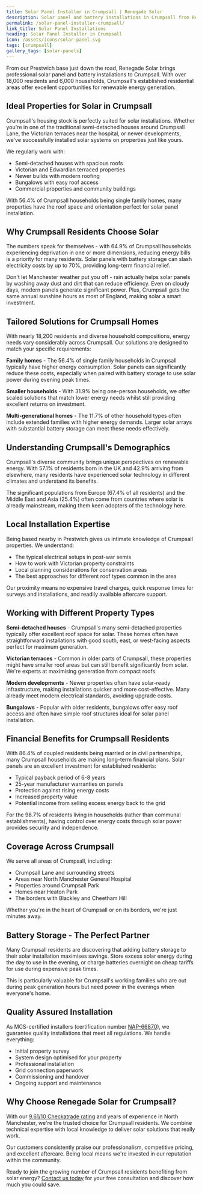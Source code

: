 ```yaml
---
title: Solar Panel Installer in Crumpsall | Renegade Solar
description: Solar panel and battery installations in Crumpsall from Renegade Solar, an MCS-certified installer with excellent Checkatrade ratings.
permalink: /solar-panel-installer-crumpsall/
link_title: Solar Panel Installations
heading: Solar Panel Installer in Crumpsall
icon: /assets/icons/solar-panel.svg
tags: [crumpsall]
gallery_tags: [solar-panels]
---
```


From our Prestwich base just down the road, Renegade Solar brings professional solar panel and battery installations to Crumpsall. With over 18,000 residents and 6,000 households, Crumpsall's established residential areas offer excellent opportunities for renewable energy generation.

## Ideal Properties for Solar in Crumpsall

Crumpsall's housing stock is perfectly suited for solar installations. Whether you're in one of the traditional semi-detached houses around Crumpsall Lane, the Victorian terraces near the hospital, or newer developments, we've successfully installed solar systems on properties just like yours.

We regularly work with:

- Semi-detached houses with spacious roofs
- Victorian and Edwardian terraced properties
- Newer builds with modern roofing
- Bungalows with easy roof access
- Commercial properties and community buildings

With 56.4% of Crumpsall households being single family homes, many properties have the roof space and orientation perfect for solar panel installation.

## Why Crumpsall Residents Choose Solar

The numbers speak for themselves - with 64.9% of Crumpsall households experiencing deprivation in one or more dimensions, reducing energy bills is a priority for many residents. Solar panels with battery storage can slash electricity costs by up to 70%, providing long-term financial relief.

Don't let Manchester weather put you off - rain actually helps solar panels by washing away dust and dirt that can reduce efficiency. Even on cloudy days, modern panels generate significant power. Plus, Crumpsall gets the same annual sunshine hours as most of England, making solar a smart investment.

## Tailored Solutions for Crumpsall Homes

With nearly 18,200 residents and diverse household compositions, energy needs vary considerably across Crumpsall. Our solutions are designed to match your specific requirements:

**Family homes** - The 56.4% of single family households in Crumpsall typically have higher energy consumption. Solar panels can significantly reduce these costs, especially when paired with battery storage to use solar power during evening peak times.

**Smaller households** - With 31.9% being one-person households, we offer scaled solutions that match lower energy needs whilst still providing excellent returns on investment.

**Multi-generational homes** - The 11.7% of other household types often include extended families with higher energy demands. Larger solar arrays with substantial battery storage can meet these needs effectively.

## Understanding Crumpsall's Demographics

Crumpsall's diverse community brings unique perspectives on renewable energy. With 57.1% of residents born in the UK and 42.9% arriving from elsewhere, many residents have experienced solar technology in different climates and understand its benefits.

The significant populations from Europe (67.4% of all residents) and the Middle East and Asia (25.4%) often come from countries where solar is already mainstream, making them keen adopters of the technology here.

## Local Installation Expertise

Being based nearby in Prestwich gives us intimate knowledge of Crumpsall properties. We understand:

- The typical electrical setups in post-war semis
- How to work with Victorian property constraints
- Local planning considerations for conservation areas
- The best approaches for different roof types common in the area

Our proximity means no expensive travel charges, quick response times for surveys and installations, and readily available aftercare support.

## Working with Different Property Types

**Semi-detached houses** - Crumpsall's many semi-detached properties typically offer excellent roof space for solar. These homes often have straightforward installations with good south, east, or west-facing aspects perfect for maximum generation.

**Victorian terraces** - Common in older parts of Crumpsall, these properties might have smaller roof areas but can still benefit significantly from solar. We're experts at maximising generation from compact roofs.

**Modern developments** - Newer properties often have solar-ready infrastructure, making installations quicker and more cost-effective. Many already meet modern electrical standards, avoiding upgrade costs.

**Bungalows** - Popular with older residents, bungalows offer easy roof access and often have simple roof structures ideal for solar panel installation.

## Financial Benefits for Crumpsall Residents

With 86.4% of coupled residents being married or in civil partnerships, many Crumpsall households are making long-term financial plans. Solar panels are an excellent investment for established residents:

- Typical payback period of 6-8 years
- 25-year manufacturer warranties on panels
- Protection against rising energy costs
- Increased property value
- Potential income from selling excess energy back to the grid

For the 98.7% of residents living in households (rather than communal establishments), having control over energy costs through solar power provides security and independence.

## Coverage Across Crumpsall

We serve all areas of Crumpsall, including:

- Crumpsall Lane and surrounding streets
- Areas near North Manchester General Hospital
- Properties around Crumpsall Park
- Homes near Heaton Park
- The borders with Blackley and Cheetham Hill

Whether you're in the heart of Crumpsall or on its borders, we're just minutes away.

## Battery Storage - The Perfect Partner

Many Crumpsall residents are discovering that adding battery storage to their solar installation maximises savings. Store excess solar energy during the day to use in the evening, or charge batteries overnight on cheap tariffs for use during expensive peak times.

This is particularly valuable for Crumpsall's working families who are out during peak generation hours but need power in the evenings when everyone's home.

## Quality Assured Installation

As MCS-certified installers (certification number [NAP-66870](https://mcscertified.com/find-an-installer/)), we guarantee quality installations that meet all regulations. We handle everything:

- Initial property survey
- System design optimised for your property
- Professional installation
- Grid connection paperwork
- Commissioning and handover
- Ongoing support and maintenance

## Why Choose Renegade Solar for Crumpsall?

With our [9.61/10 Checkatrade rating](https://www.checkatrade.com/trades/renegadeelectrical/reviews) and years of experience in North Manchester, we're the trusted choice for Crumpsall residents. We combine technical expertise with local knowledge to deliver solar solutions that really work.

Our customers consistently praise our professionalism, competitive pricing, and excellent aftercare. Being local means we're invested in our reputation within the community.

Ready to join the growing number of Crumpsall residents benefiting from solar energy? [Contact us today](/contact/) for your free consultation and discover how much you could save.